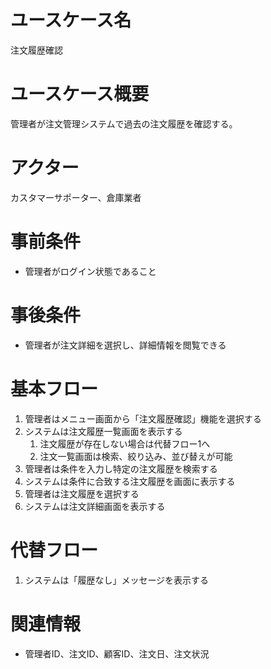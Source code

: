 # ユースケース名
注文履歴確認

# ユースケース概要
管理者が注文管理システムで過去の注文履歴を確認する。

# アクター
カスタマーサポーター、倉庫業者

# 事前条件
- 管理者がログイン状態であること

# 事後条件
- 管理者が注文詳細を選択し、詳細情報を閲覧できる

# 基本フロー
1. 管理者はメニュー画面から「注文履歴確認」機能を選択する
2. システムは注文履歴一覧画面を表示する
    1. 注文履歴が存在しない場合は代替フロー1へ
    2. 注文一覧画面は検索、絞り込み、並び替えが可能
3. 管理者は条件を入力し特定の注文履歴を検索する
4. システムは条件に合致する注文履歴を画面に表示する
5. 管理者は注文履歴を選択する
6. システムは注文詳細画面を表示する

# 代替フロー
1. システムは「履歴なし」メッセージを表示する

# 関連情報
- 管理者ID、注文ID、顧客ID、注文日、注文状況
